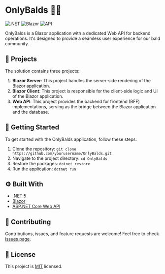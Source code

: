 # OnlyBalds :bald_man:

![.NET](https://img.shields.io/badge/.NET-5C2D91?style=for-the-badge&logo=.net&logoColor=white)
![Blazor](https://img.shields.io/badge/Blazor-512BD4?style=for-the-badge&logo=blazor&logoColor=white)
![API](https://img.shields.io/badge/API-3C873A?style=for-the-badge&logo=api&logoColor=white)

OnlyBalds is a Blazor application with a dedicated Web API for backend operations. It's designed to provide a seamless user experience for our bald community.

## :file_folder: Projects

The solution contains three projects:

1. **Blazor Server**: This project handles the server-side rendering of the Blazor application.
2. **Blazor Client**: This project is responsible for the client-side logic and UI of the Blazor application.
3. **Web API**: This project provides the backend for frontend (BFF) implementations, serving as the bridge between the Blazor application and the database.

## :rocket: Getting Started

To get started with the OnlyBalds application, follow these steps:

1. Clone the repository: `git clone https://github.com/yourusername/OnlyBalds.git`
2. Navigate to the project directory: `cd OnlyBalds`
3. Restore the packages: `dotnet restore`
4. Run the application: `dotnet run`

## :gear: Built With

- [.NET 5](https://dotnet.microsoft.com/download/dotnet/5.0)
- [Blazor](https://dotnet.microsoft.com/apps/aspnet/web-apps/blazor)
- [ASP.NET Core Web API](https://docs.microsoft.com/en-us/aspnet/core/web-api/?view=aspnetcore-5.0)

## :handshake: Contributing

Contributions, issues, and feature requests are welcome! Feel free to check [issues page](https://github.com/yourusername/OnlyBalds/issues).

## :memo: License

This project is [MIT](https://choosealicense.com/licenses/mit/) licensed.
